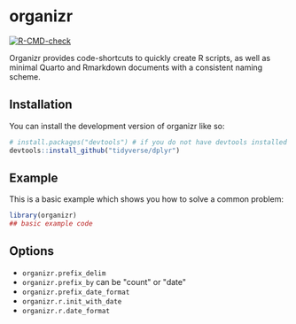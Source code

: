 
# organizr

<!-- badges: start -->
[![R-CMD-check](https://github.com/jobrachem/organizr/actions/workflows/R-CMD-check.yaml/badge.svg)](https://github.com/jobrachem/organizr/actions/workflows/R-CMD-check.yaml)
<!-- badges: end -->

Organizr provides code-shortcuts to quickly create R scripts, as well as 
minimal Quarto and Rmarkdown documents with a consistent naming scheme.

## Installation

You can install the development version of organizr like so:

``` r
# install.packages("devtools") # if you do not have devtools installed
devtools::install_github("tidyverse/dplyr")
```

## Example

This is a basic example which shows you how to solve a common problem:

``` r
library(organizr)
## basic example code
```

## Options

- `organizr.prefix_delim`
- `organizr.prefix_by` can be "count" or "date"
- `organizr.prefix_date_format` 
- `organizr.r.init_with_date`
- `organizr.r.date_format`

